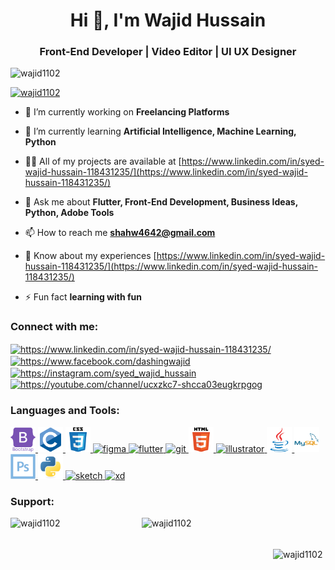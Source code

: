 <h1 align="center">Hi 👋, I'm Wajid Hussain</h1>
<h3 align="center">Front-End Developer | Video Editor | UI UX Designer</h3>

<p align="left"> <img src="https://komarev.com/ghpvc/?username=wajid1102&label=Profile%20views&color=0e75b6&style=flat" alt="wajid1102" /> </p>

<p align="left"> <a href="https://github.com/ryo-ma/github-profile-trophy"><img src="https://github-profile-trophy.vercel.app/?username=wajid1102" alt="wajid1102" /></a> </p>

- 🔭 I’m currently working on **Freelancing Platforms**

- 🌱 I’m currently learning **Artificial Intelligence, Machine Learning, Python**

- 👨‍💻 All of my projects are available at [https://www.linkedin.com/in/syed-wajid-hussain-118431235/](https://www.linkedin.com/in/syed-wajid-hussain-118431235/)

- 💬 Ask me about **Flutter, Front-End Development, Business Ideas, Python, Adobe Tools**

- 📫 How to reach me **shahw4642@gmail.com**

- 📄 Know about my experiences [https://www.linkedin.com/in/syed-wajid-hussain-118431235/](https://www.linkedin.com/in/syed-wajid-hussain-118431235/)

- ⚡ Fun fact **learning with fun**

<h3 align="left">Connect with me:</h3>
<p align="left">
<a href="https://linkedin.com/in/https://www.linkedin.com/in/syed-wajid-hussain-118431235/" target="blank"><img align="center" src="https://raw.githubusercontent.com/rahuldkjain/github-profile-readme-generator/master/src/images/icons/Social/linked-in-alt.svg" alt="https://www.linkedin.com/in/syed-wajid-hussain-118431235/" height="30" width="40" /></a>
<a href="https://fb.com/https://www.facebook.com/dashingwajid" target="blank"><img align="center" src="https://raw.githubusercontent.com/rahuldkjain/github-profile-readme-generator/master/src/images/icons/Social/facebook.svg" alt="https://www.facebook.com/dashingwajid" height="30" width="40" /></a>
<a href="https://instagram.com/https://instagram.com/syed_wajid_hussain" target="blank"><img align="center" src="https://raw.githubusercontent.com/rahuldkjain/github-profile-readme-generator/master/src/images/icons/Social/instagram.svg" alt="https://instagram.com/syed_wajid_hussain" height="30" width="40" /></a>
<a href="https://www.youtube.com/c/https://youtube.com/channel/ucxzkc7-shcca03eugkrpgog" target="blank"><img align="center" src="https://raw.githubusercontent.com/rahuldkjain/github-profile-readme-generator/master/src/images/icons/Social/youtube.svg" alt="https://youtube.com/channel/ucxzkc7-shcca03eugkrpgog" height="30" width="40" /></a>
</p>

<h3 align="left">Languages and Tools:</h3>
<p align="left"> <a href="https://getbootstrap.com" target="_blank" rel="noreferrer"> <img src="https://raw.githubusercontent.com/devicons/devicon/master/icons/bootstrap/bootstrap-plain-wordmark.svg" alt="bootstrap" width="40" height="40"/> </a> <a href="https://www.cprogramming.com/" target="_blank" rel="noreferrer"> <img src="https://raw.githubusercontent.com/devicons/devicon/master/icons/c/c-original.svg" alt="c" width="40" height="40"/> </a> <a href="https://www.w3schools.com/css/" target="_blank" rel="noreferrer"> <img src="https://raw.githubusercontent.com/devicons/devicon/master/icons/css3/css3-original-wordmark.svg" alt="css3" width="40" height="40"/> </a> <a href="https://www.figma.com/" target="_blank" rel="noreferrer"> <img src="https://www.vectorlogo.zone/logos/figma/figma-icon.svg" alt="figma" width="40" height="40"/> </a> <a href="https://flutter.dev" target="_blank" rel="noreferrer"> <img src="https://www.vectorlogo.zone/logos/flutterio/flutterio-icon.svg" alt="flutter" width="40" height="40"/> </a> <a href="https://git-scm.com/" target="_blank" rel="noreferrer"> <img src="https://www.vectorlogo.zone/logos/git-scm/git-scm-icon.svg" alt="git" width="40" height="40"/> </a> <a href="https://www.w3.org/html/" target="_blank" rel="noreferrer"> <img src="https://raw.githubusercontent.com/devicons/devicon/master/icons/html5/html5-original-wordmark.svg" alt="html5" width="40" height="40"/> </a> <a href="https://www.adobe.com/in/products/illustrator.html" target="_blank" rel="noreferrer"> <img src="https://www.vectorlogo.zone/logos/adobe_illustrator/adobe_illustrator-icon.svg" alt="illustrator" width="40" height="40"/> </a> <a href="https://www.java.com" target="_blank" rel="noreferrer"> <img src="https://raw.githubusercontent.com/devicons/devicon/master/icons/java/java-original.svg" alt="java" width="40" height="40"/> </a> <a href="https://www.mysql.com/" target="_blank" rel="noreferrer"> <img src="https://raw.githubusercontent.com/devicons/devicon/master/icons/mysql/mysql-original-wordmark.svg" alt="mysql" width="40" height="40"/> </a> <a href="https://www.photoshop.com/en" target="_blank" rel="noreferrer"> <img src="https://raw.githubusercontent.com/devicons/devicon/master/icons/photoshop/photoshop-line.svg" alt="photoshop" width="40" height="40"/> </a> <a href="https://www.python.org" target="_blank" rel="noreferrer"> <img src="https://raw.githubusercontent.com/devicons/devicon/master/icons/python/python-original.svg" alt="python" width="40" height="40"/> </a> <a href="https://www.sketch.com/" target="_blank" rel="noreferrer"> <img src="https://www.vectorlogo.zone/logos/sketchapp/sketchapp-icon.svg" alt="sketch" width="40" height="40"/> </a> <a href="https://www.adobe.com/products/xd.html" target="_blank" rel="noreferrer"> <img src="https://cdn.worldvectorlogo.com/logos/adobe-xd.svg" alt="xd" width="40" height="40"/> </a> </p>

<h3 align="left">Support:</h3>
<p><a href="https://www.buymeacoffee.com/wajid1102"> <img align="left" src="https://cdn.buymeacoffee.com/buttons/v2/default-yellow.png" height="50" width="210" alt="wajid1102" /></a><a href="https://ko-fi.com/wajid1102"> <img align="left" src="https://cdn.ko-fi.com/cdn/kofi3.png?v=3" height="50" width="210" alt="wajid1102" /></a></p><br><br>

<p><img align="center" src="https://github-readme-stats.vercel.app/api/top-langs?username=wajid1102&show_icons=true&locale=en&layout=compact" alt="wajid1102" /></p>
